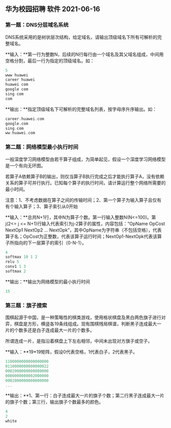 ## 华为校园招聘 软件 2021-06-16

### 第一题：DNS分层域名系统

DNS系统采用的是树状层次结构，给定域名，请输出顶级域名下所有可解析的完整域名。

**输入：**第一行为整数N，后续的N行每行由一个域名及其父域名组成，中间用空格分割，最后一行为指定的顶级域名。如：

```c++
5
www huawei
career huawei
huawei com
google com
sing com
com
```

**输出：**指定顶级域名下可解析的完整域名列表，按字母序升序输出。如：

```c++
career.huawei.com
google.com
sing.com
ww.huawei.com
```

### 第二题：网络模型最小执行时间

一般深度学习网络模型由若干算子组成，为简单起见，假设一个深度学习网络模型是一个有向无环图。

若算子A依赖算子B的输出，则仅当算子B执行完成之后才能执行算子A，没有依赖关系的算子可并行执行。已知每个算子的执行时间，请计算运行整个网络所需要的最小时间。

注意：1、不考虑数据在算子之间的传输时间；2、第一个算子为输入算子且仅有有个输入算子；3、算子索引从0开始

**输入：**总共N+1行，其中N为算子个数。第一行输入整数N(N<=100)。第j(2<= j <= N+1)行输入代表索引为j-2算子的属性，内容包括：“OpName OpCost NextOp1 NextOp2 ... NextOpk”，其中OpName为字符串（不包括空格），代表算子名；OpCost为正整数，代表该算子运行时间；NextOp1-NextOpk代表该算子所指向的下一层算子的索引（0-N-1）。

```c++
4
softmax 10 1 2
relu 5
conv1 1 3
softmax 2
```

**输出：**输出为网络模型的最小执行时间

```c++
15
```

### 第三题：旗子搜索

围棋起源于中国，是一种策略性的棋类游戏，使用格状棋盘及黑白两色旗子进行对弈，棋盘是方形，横竖各19条线组成。现有围棋残局棋谱，判断黑子连成最大一片的个数多还是白子连成最大一片的个数多。

所谓连成一片，是指沿着棋盘上下左右相邻，中间未出现对方旗子或空子。

**输入：**19*19矩阵，假设0代表空格，1代表白子，2代表黑子。

```c++
1100000000000000000
0110000000000000022
0002000000000000000
0000000000002000000
0002000000000000000
...
```

**输出：**1、第一行：白子连成最大一片的旗子个数；第二行黑子连成最大一片的旗子个数；第三行，输出旗子个数最多的颜色。

```c++
4
2
white
```

